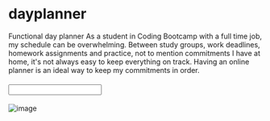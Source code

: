 # dayplanner
Functional day planner
As a student in Coding Bootcamp with a full time job, my schedule can be overwhelming.  Between study groups, work deadlines, homework assignments and practice, not to mention commitments I have at home, it's not always easy to keep everything on track.  Having an online planner is an ideal way to keep my commitments in order.  


<div id="contact-container" class="container">
    <h4><input type="text" info="event"></h4>
    
![image](https://user-images.githubusercontent.com/57072421/71858803-89131180-30ba-11ea-847c-c6547ef67eba.png)
